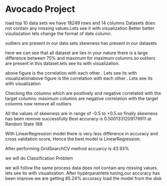 
# Avocado Project

load top 10 data sets
we have 18249 rows and 14 columns
Datasets does not contain any missing values.Lets see it with visualization
Better better visuliazation lets change the format of date column.

outliers are present in our data sets
skewness has present in our datasets

here we can see that all dataset are lies in your nature
there is a large difference between 75% and maximum for maximum columns.so outliers are present in this dataset.lets see its with visualization.

above figure is the correlation with each other .
 Lets see its with visualizationabove figure is the correlation with each other . Lets see its with visualization

Checking the columns which are positively and negative correlated with the target columns:
maximum columns are negative correlation with the target columns
now remove all outliers

All the values of skewness are in range of -0.5 to +0.5.so finally skewness has been remove successfully
Best accuracy is 0.5001331209179911 at Random State 188

With LinearRegression model there is very less difference in accuracy and cross validation score, Hence the best model is LinearRegression.

After performing GridSearchCV method accuarcy is 43.93%

we will do Classification Problem
 
 we will follow the same process data does not contain any missing values. lets see its with visualization.
 After hyperparamete tuning,our accuracy has been improve.we are getting 85.24% accuracy
 load the model from the disk
